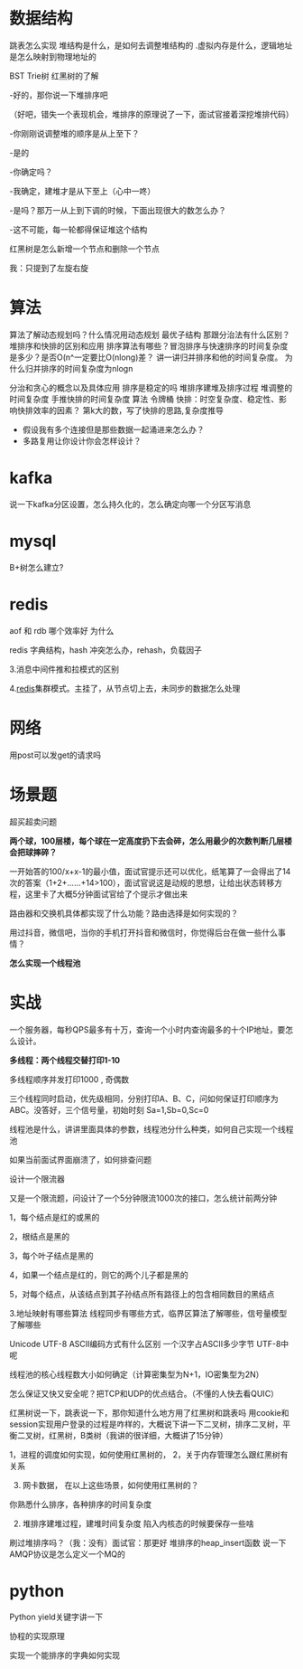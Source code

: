 # 数据结构
跳表怎么实现
堆结构是什么，是如何去调整堆结构的
.虚拟内存是什么，逻辑地址是怎么映射到物理地址的

BST Trie树 红黑树的了解



-好的，那你说一下堆排序吧 

 （好吧，错失一个表现机会，堆排序的原理说了一下，面试官接着深挖堆排代码） 

 -你刚刚说调整堆的顺序是从上至下？ 

 -是的 

 -你确定吗？ 

 -我确定，建堆才是从下至上（心中一咚） 

 -是吗？那万一从上到下调的时候，下面出现很大的数怎么办？ 

 -这不可能，每一轮都得保证堆这个结构

红黑树是怎么新增一个节点和删除一个节点

我：只提到了左旋右旋


# 算法
算法了解动态规划吗？什么情况用动态规划
最优子结构
那跟分治法有什么区别？
堆排序和快排的区别和应用
排序算法有哪些？冒泡排序与快速排序的时间复杂度是多少？是否O(n^一定要比O(nlong)差？
讲一讲归并排序和他的时间复杂度。
为什么归并排序的时间复杂度为nlogn

分治和贪心的概念以及具体应用
排序是稳定的吗
堆排序建堆及排序过程
堆调整的时间复杂度
手推快排的时间复杂度
算法 令牌桶
快排：时空复杂度、稳定性、影响快排效率的因素？
第k大的数，写了快排的思路,复杂度推导

- 假设我有多个连接但是那些数据一起涌进来怎么办？
- 多路复用让你设计你会怎样设计？

# kafka

说一下kafka分区设置，怎么持久化的，怎么确定向哪一个分区写消息

# mysql

B+树怎么建立?

# redis

aof 和 rdb 哪个效率好 为什么

redis 字典结构，hash 冲突怎么办，rehash，负载因子

3.消息中间件推和拉模式的区别

4.[redis](https://www.nowcoder.com/jump/super-jump/word?word=redis)集群模式。主挂了，从节点切上去，未同步的数据怎么处理

# 网络

用post可以发get的请求吗

# 场景题

超买超卖问题

**两个球，100层楼，每个球在一定高度扔下去会碎，怎么用最少的次数判断几层楼会把球摔碎？** 

  一开始答的100/x+x-1的最小值，面试官提示还可以优化，纸笔算了一会得出了14次的答案（1+2+……+14>100），面试官说这是动规的思想，让给出状态转移方程，这里卡了大概5分钟面试官给了个提示才做出来

路由器和交换机具体都实现了什么功能？路由选择是如何实现的？

用过抖音，微信吧，当你的手机打开抖音和微信时，你觉得后台在做一些什么事情？

**怎么实现一个线程池**

# 实战


一个服务器，每秒QPS最多有十万，查询一个小时内查询最多的十个IP地址，要怎么设计。

**多线程：两个线程交替打印1-10**

多线程顺序并发打印1000 , 奇偶数

三个线程同时启动，优先级相同，分别打印A、B、C，问如何保证打印顺序为ABC。没答好，三个信号量，初始时刻 Sa=1,Sb=0,Sc=0

线程池是什么，讲讲里面具体的参数，线程池分什么种类，如何自己实现一个线程池

如果当前面试界面崩溃了，如何排查问题

 设计一个限流器

又是一个限流题，问设计了一个5分钟限流1000次的接口，怎么统计前两分钟

1，每个结点是红的或黑的

2，根结点是黑的

3，每个叶子结点是黑的

4，如果一个结点是红的，则它的两个儿子都是黑的

5，对每个结点，从该结点到其子孙结点所有路径上的包含相同数目的黑结点

3.地址映射有哪些算法
线程同步有哪些方式，临界区算法了解哪些，信号量模型了解哪些

Unicode UTF-8 ASCII编码方式有什么区别 
一个汉字占ASCII多少字节  UTF-8中呢 

线程池的核心线程数大小如何确定（计算密集型为N+1，IO密集型为2N）

怎么保证又快又安全呢？把TCP和UDP的优点结合。（不懂的人快去看QUIC）

红黑树说一下，跳表说一下，那你知道什么地方用了红黑树和跳表吗
用cookie和session实现用户登录的过程是咋样的，大概说下讲一下二叉树，排序二叉树，平衡二叉树，红黑树，B类树（我讲的很详细，大概讲了15分钟）

1，进程的调度如何实现，如何使用红黑树的，
2，关于内存管理怎么跟红黑树有关系

3. 网卡数据，
在以上这些场景，如何使用红黑树的？


 你熟悉什么排序，各种排序的时间复杂度 

2. 堆排序建堆过程，建堆时间复杂度 
   陷入内核态的时候要保存一些啥

刷过堆排序吗？（我：没有）面试官：那更好
堆排序的heap_insert函数
说一下AMQP协议是怎么定义一个MQ的


# python

Python yield关键字讲一下

协程的实现原理

实现一个能排序的字典如何实现
